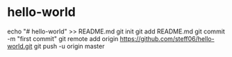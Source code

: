 # hello-world
echo "# hello-world" >> README.md
git init
git add README.md
git commit -m "first commit"
git remote add origin https://github.com/steff06/hello-world.git
git push -u origin master
